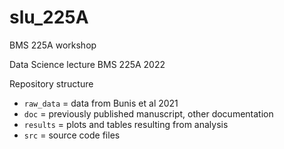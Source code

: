 # slu_225A
 BMS 225A workshop

Data Science lecture BMS 225A 2022

Repository structure

- `raw_data` = data from Bunis et al 2021
- `doc` = previously published manuscript, other documentation
- `results` = plots and tables resulting from analysis
- `src` = source code files

